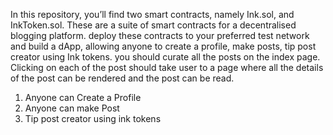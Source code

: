 In this repository, you’ll find two smart contracts, namely Ink.sol, and InkToken.sol. These are a suite of smart contracts for a decentralised blogging platform. deploy these contracts to your preferred test network and build a dApp, allowing anyone to create a profile, make posts, tip post creator using Ink tokens. you should curate all the posts on the index page. Clicking on each of the post should take user to a page where all the details of the post can be rendered and the post can be read.

1. Anyone can Create a Profile
2. Anyone can make Post
3. Tip post creator using ink tokens
